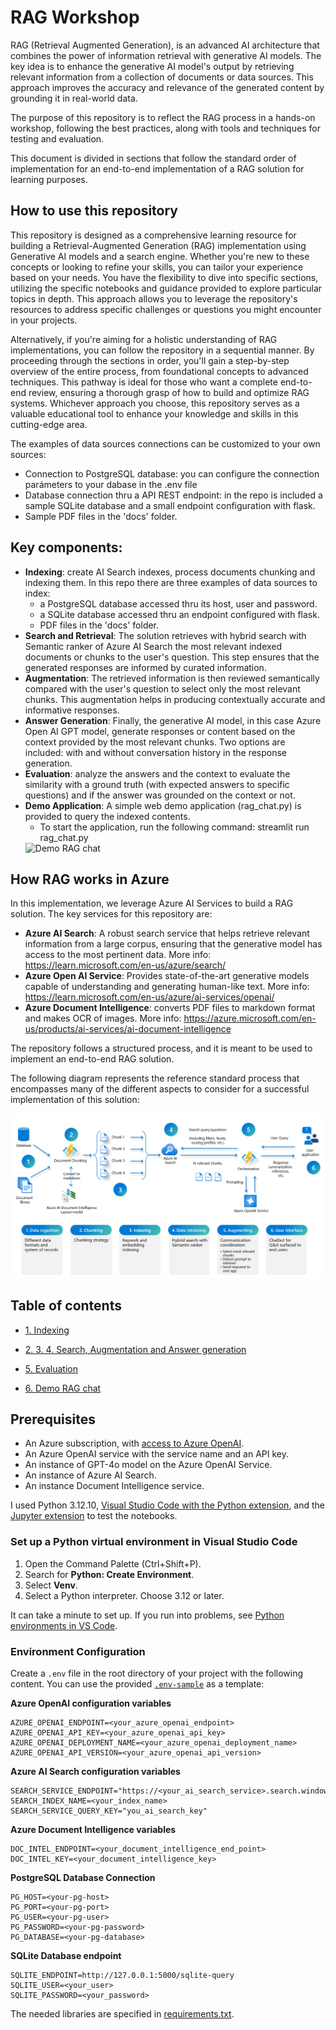 # RAG Workshop

RAG (Retrieval Augmented Generation), is an advanced AI architecture that combines the power of information retrieval with generative AI models. The key idea is to enhance the generative AI model's output by retrieving relevant information from a collection of documents or data sources. This approach improves the accuracy and relevance of the generated content by grounding it in real-world data.

The purpose of this repository is to reflect the RAG process in a hands-on workshop, following the best practices, along with tools and techniques for testing and evaluation.

This document is divided in sections that follow the standard order of implementation for an end-to-end implementation of a RAG solution for learning purposes.

## How to use this repository

This repository is designed as a comprehensive learning resource for building a Retrieval-Augmented Generation (RAG) implementation using Generative AI models and a search engine. Whether you're new to these concepts or looking to refine your skills, you can tailor your experience based on your needs. You have the flexibility to dive into specific sections, utilizing the specific notebooks and guidance provided to explore particular topics in depth. This approach allows you to leverage the repository's resources to address specific challenges or questions you might encounter in your projects.

Alternatively, if you're aiming for a holistic understanding of RAG implementations, you can follow the repository in a sequential manner. By proceeding through the sections in order, you'll gain a step-by-step overview of the entire process, from foundational concepts to advanced techniques. This pathway is ideal for those who want a complete end-to-end review, ensuring a thorough grasp of how to build and optimize RAG systems. Whichever approach you choose, this repository serves as a valuable educational tool to enhance your knowledge and skills in this cutting-edge area.

The examples of data sources connections can be customized to your own sources:
- Connection to PostgreSQL database: you can configure the connection parámeters to your dabase in the .env file
- Database connection thru a API REST endpoint: in the repo is included a sample SQLite database and a small endpoint configuration with flask.
- Sample PDF files in the 'docs' folder.

## Key components:
- **Indexing**: create AI Search indexes, process documents chunking and indexing them. In this repo there are three examples of data sources to index:
   + a PostgreSQL database accessed thru its host, user and password.
   + a SQLite database accessed thru an endpoint configured with flask.
   + PDF files in the 'docs' folder.
- **Search and Retrieval**: The solution retrieves with hybrid search with Semantic ranker of Azure AI Search the most relevant indexed documents or chunks to the user's question. This step ensures that the generated responses are informed by curated information.
- **Augmentation**: The retrieved information is then reviewed semantically compared with the user's question to select only the most relevant chunks. This augmentation helps in producing contextually accurate and informative responses.
- **Answer Generation**: Finally, the generative AI model, in this case Azure Open AI GPT model, generate responses or content based on the context provided by the most relevant chunks. Two options are included: with and without conversation history in the response generation.
- **Evaluation**: analyze the answers and the context to evaluate the similarity with a ground truth (with expected answers to specific questions) and if the answer was grounded on the context or not.
- **Demo Application**: A simple web demo application (rag_chat.py) is provided to query the indexed contents.
   + To start the application, run the following command: streamlit run rag_chat.py
   <img src="./Demo_RAG_chat.gif" alt="Demo RAG chat"/>

## How RAG works in Azure
In this implementation, we leverage Azure AI Services to build a RAG solution. The key services for this repository are:
- **Azure AI Search**: A robust search service that helps retrieve relevant information from a large corpus, ensuring that the generative model has access to the most pertinent data. More info: https://learn.microsoft.com/en-us/azure/search/
- **Azure Open AI Service**: Provides state-of-the-art generative models capable of understanding and generating human-like text. More info: https://learn.microsoft.com/en-us/azure/ai-services/openai/
- **Azure Document Intelligence**: converts PDF files to markdown format and makes OCR of images. More info: https://azure.microsoft.com/en-us/products/ai-services/ai-document-intelligence

The repository follows a structured process, and it is meant to be used to implement an end-to-end RAG solution.

The following diagram represents the reference standard process that encompasses many of the different aspects to consider for a successful implementation of this solution:

<img src="./images/anatomy_of_rag.png" alt="Anatomy of RAG"/>

## Table of contents
<!--ts-->
   * [1. Indexing](./1-indexing/indexing.ipynb)

   * [2. 3. 4. Search, Augmentation and Answer generation](./2_3_4_search_augment_generate/search_augment_generate.ipynb)

   * [5. Evaluation](./5_evaluation/evaluation.ipynb)

   * [6. Demo RAG chat](./6_demo_rag_chat/README.md)

<!--te-->

## Prerequisites
+ An Azure subscription, with [access to Azure OpenAI](https://aka.ms/oai/access).
+ An Azure OpenAI service with the service name and an API key.
+ An instance of GPT-4o model on the Azure OpenAI Service.
+ An instance of Azure AI Search.
+ An instance Document Intelligence service.

I used Python 3.12.10, [Visual Studio Code with the Python extension](https://code.visualstudio.com/docs/python/python-tutorial), and the [Jupyter extension](https://marketplace.visualstudio.com/items?itemName=ms-toolsai.jupyter) to test the notebooks.

### Set up a Python virtual environment in Visual Studio Code

1. Open the Command Palette (Ctrl+Shift+P).
2. Search for **Python: Create Environment**.
3. Select **Venv**.
4. Select a Python interpreter. Choose 3.12 or later.

It can take a minute to set up. If you run into problems, see [Python environments in VS Code](https://code.visualstudio.com/docs/python/environments).

### Environment Configuration

Create a `.env` file in the root directory of your project with the following content. You can use the provided [`.env-sample`](.env-sample) as a template:

**Azure OpenAI configuration variables**
```
AZURE_OPENAI_ENDPOINT=<your_azure_openai_endpoint>
AZURE_OPENAI_API_KEY=<your_azure_openai_api_key>
AZURE_OPENAI_DEPLOYMENT_NAME=<your_azure_openai_deployment_name>
AZURE_OPENAI_API_VERSION=<your_azure_openai_api_version>
```

**Azure AI Search configuration variables**
```
SEARCH_SERVICE_ENDPOINT="https://<your_ai_search_service>.search.windows.net"
SEARCH_INDEX_NAME=<your_index_name>
SEARCH_SERVICE_QUERY_KEY="you_ai_search_key"
```

**Azure Document Intelligence variables**
```
DOC_INTEL_ENDPOINT=<your_document_intelligence_end_point>
DOC_INTEL_KEY=<your_document_intelligence_key>
```

**PostgreSQL Database Connection**
```
PG_HOST=<your-pg-host>
PG_PORT=<your-pg-port>
PG_USER=<your-pg-user>
PG_PASSWORD=<your-pg-password>
PG_DATABASE=<your-pg-database>
```

**SQLite Database endpoint**
```
SQLITE_ENDPOINT=http://127.0.0.1:5000/sqlite-query
SQLITE_USER=<your_user>
SQLITE_PASSWORD=<your_password>
```
The needed libraries are specified in [requirements.txt](requirements.txt).